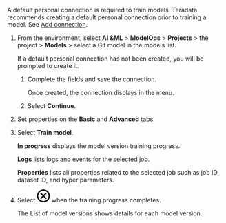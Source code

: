 A default personal connection is required to train models. Teradata recommends creating a default personal connection prior to training a model. See [Add connection](vpe1725389258480.md).

1.  From the environment, select **AI &ML** > **ModelOps** > **Projects** > the project > **Models** > select a Git model in the models list.

    If a default personal connection has not been created, you will be prompted to create it.

    1.  Complete the fields and save the connection.

        Once created, the connection displays in the menu.


    1.  Select **Continue**.


1.  Set properties on the **Basic** and **Advanced** tabs.


1.  Select **Train model**.

    **In progress** displays the model version training progress.

    **Logs** lists logs and events for the selected job.

    **Properties** lists all properties related to the selected job such as job ID, dataset ID, and hyper parameters.


1.  Select ![Close icon](Images/teg1680569591203.svg) when the training progress completes.

    The List of model versions shows details for each model version.


